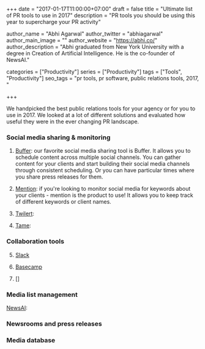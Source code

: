 +++
date = "2017-01-17T11:00:00+07:00"
draft = false
title = "Ultimate list of PR tools to use in 2017"
description = "PR tools you should be using this year to supercharge your PR activity"

author_name = "Abhi Agarwal"
author_twitter = "abhiagarwal"
author_main_image = ""
author_website = "https://abhi.co/"
author_description = "Abhi graduated from New York University with a degree in Creation of Artificial Intelligence. He is the co-founder of NewsAI."

categories = ["Productivity"]
series = ["Productivity"]
tags = ["Tools", "Productivity"]
seo_tags = "pr tools, pr software, public relations tools, 2017, "

+++

We handpicked the best public relations tools for your agency or for you to use in 2017. We looked at a lot of different solutions and evaluated how useful they were in the ever changing PR landscape.

### Social media sharing & monitoring

1. [Buffer](https://buffer.com/): our favorite social media sharing tool is Buffer. It allows you to schedule content across multiple social channels. You can gather content for your clients and start building their social media channels through consistent scheduling. Or you can have particular times where you share press releases for them.

2. [Mention](https://mention.com/en/): if you're looking to monitor social media for keywords about your clients - mention is the product to use! It allows you to keep track of different keywords or client names.

3. [Twilert](https://www.twilert.com/):

4. [Tame](https://tame.it/):

### Collaboration tools

5. [Slack](https://slack.com)

6. [Basecamp](https://basecamp.com/)

7. []

### Media list management

[NewsAI](https://www.newsai.co):

### Newsrooms and press releases

### Media database
